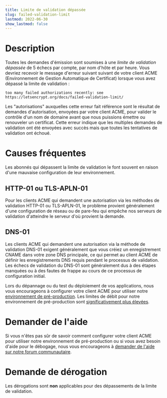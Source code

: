 ```yaml
---
title: Limite de validation dépassée
slug: failed-validation-limit
lastmod: 2022-06-30
show_lastmod: false
---
```



# Description
Toutes les demandes d'émission sont soumises à une *limite de validation dépassée* de 5 échecs par compte, par nom d'hôte et par heure. Vous devriez recevoir le message d'erreur suivant suivant de votre client ACME (Environnement de Gestion Automatique de Certificat) lorsque vous avez dépassé la limite de validation :

```
too many failed authorizations recently: see https://letsencrypt.org/docs/failed-validation-limit/
```

Les "autorisations" auxquelles cette erreur fait référence sont le résultat de demandes d'autorisation, envoyées par votre client ACME, pour valider le contrôle d'un nom de domaine avant que nous puissions émettre ou renouveler un certificat. Cette erreur indique que les multiples demandes de validation ont été envoyées avec succès mais que toutes les tentatives de validation ont échoué.

# Causes fréquentes

Les abonnés qui dépassent la limite de validation le font souvent en raison d'une mauvaise configuration de leur environnement.

## HTTP-01 ou TLS-APLN-01

Pour les clients ACME qui demandent une autorisation via les méthodes de validation HTTP-01 ou TLS-APLN-01, le problème provient généralement d'une configuration de réseau ou de pare-feu qui empêche nos serveurs de validation d'atteindre le serveur d'où provient la demande.

## DNS-01

Les clients ACME qui demandent une autorisation via la méthode de validation DNS-01 exigent généralement que vous créiez un enregistrement CNAME dans votre zone DNS principale, ce qui permet au client ACME de définir les enregistrements DNS requis pendant le processus de validation. Les échecs de validation du DNS-01 sont généralement dus à des étapes manquées ou à des fautes de frappe au cours de ce processus de configuration initial.

Lors du dépannage ou du test du déploiement de vos applications, nous vous encourageons à configurer votre client ACME pour utiliser notre [environnement de pré-production](/docs/staging-environment/). Les limites de débit pour notre environnement de pré-production sont [significativement plus élevées](/docs/staging-environment/#rate-limits).

# Demander de l'aide

Si vous n'êtes pas sûr de savoir comment configurer votre client ACME pour utiliser notre environnement de pré-production ou si vous avez besoin d'aide pour le débogage, nous vous encourageons à [demander de l'aide sur notre forum communautaire](https://community.letsencrypt.org/c/help/13).

# Demande de dérogation

Les dérogations sont **non** applicables pour des dépassements de la limite de validation.